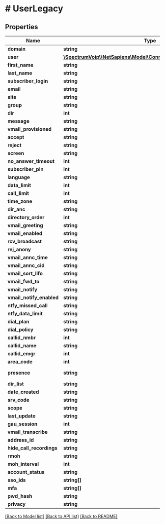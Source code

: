 # # UserLegacy

## Properties

Name | Type | Description | Notes
------------ | ------------- | ------------- | -------------
**domain** | **string** |  |
**user** | [**\SpectrumVoip\\\\NetSapiens\Model\ConnectionExtraConnectionAddress**](ConnectionExtraConnectionAddress.md) |  |
**first_name** | **string** |  | [optional]
**last_name** | **string** |  | [optional]
**subscriber_login** | **string** |  | [optional]
**email** | **string** |  | [optional]
**site** | **string** |  | [optional]
**group** | **string** |  | [optional]
**dir** | **int** |  | [optional]
**message** | **string** |  | [optional]
**vmail_provisioned** | **string** |  | [optional]
**accept** | **string** |  | [optional]
**reject** | **string** |  | [optional]
**screen** | **string** |  | [optional]
**no_answer_timeout** | **int** |  | [optional]
**subscriber_pin** | **int** |  | [optional]
**language** | **string** |  | [optional]
**data_limit** | **int** |  | [optional]
**call_limit** | **int** |  | [optional]
**time_zone** | **string** |  | [optional]
**dir_anc** | **string** |  | [optional]
**directory_order** | **int** |  | [optional]
**vmail_greeting** | **string** |  | [optional]
**vmail_enabled** | **string** |  | [optional]
**rcv_broadcast** | **string** |  | [optional]
**rej_anony** | **string** |  | [optional]
**vmail_annc_time** | **string** |  | [optional]
**vmail_annc_cid** | **string** |  | [optional]
**vmail_sort_lifo** | **string** |  | [optional]
**vmail_fwd_to** | **string** |  | [optional]
**vmail_notify** | **string** |  | [optional]
**vmail_notify_enabled** | **string** |  | [optional]
**ntfy_missed_call** | **string** |  | [optional]
**ntfy_data_limit** | **string** |  | [optional]
**dial_plan** | **string** |  | [optional]
**dial_policy** | **string** |  | [optional]
**callid_nmbr** | **int** |  | [optional]
**callid_name** | **string** |  | [optional]
**callid_emgr** | **int** |  | [optional]
**area_code** | **int** |  | [optional]
**presence** | **string** |  | [optional] [readonly]
**dir_list** | **string** |  | [optional]
**date_created** | **string** |  | [optional]
**srv_code** | **string** |  | [optional]
**scope** | **string** |  | [optional]
**last_update** | **string** |  | [optional]
**gau_session** | **int** |  | [optional]
**vmail_transcribe** | **string** |  | [optional]
**address_id** | **string** |  | [optional]
**hide_call_recordings** | **string** |  | [optional]
**rmoh** | **string** |  | [optional]
**moh_interval** | **int** |  | [optional]
**account_status** | **string** |  | [optional]
**sso_ids** | **string[]** |  | [optional]
**mfa** | **string[]** |  | [optional]
**pwd_hash** | **string** |  | [optional]
**privacy** | **string** |  | [optional]

[[Back to Model list]](../../README.md#models) [[Back to API list]](../../README.md#endpoints) [[Back to README]](../../README.md)
